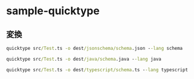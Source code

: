 # sample-quicktype

## 変換

```cmd
quicktype src/Test.ts -o dest/jsonschema/schema.json --lang schema
```

```cmd
quicktype src/Test.ts -o dest/java/schema.java --lang java
```

```cmd
quicktype src/Test.ts -o dest/typescript/schema.ts --lang typescript
```

